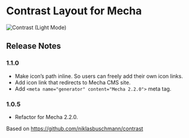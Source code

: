 Contrast Layout for Mecha
=========================

![Contrast (Light Mode)](https://user-images.githubusercontent.com/1669261/72039093-5b0a1900-32d6-11ea-895f-9cccd597e713.png)

Release Notes
-------------

### 1.1.0

 - Make icon’s path inline. So users can freely add their own icon links.
 - Add icon link that redirects to Mecha CMS site.
 - Add `<meta name="generator" content="Mecha 2.2.0">` meta tag.

### 1.0.5

 - Refactor for Mecha 2.2.0.

Based on <https://github.com/niklasbuschmann/contrast>
